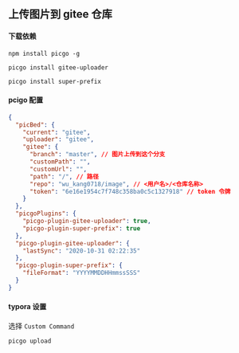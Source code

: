 ## 上传图片到 gitee 仓库

#### 下载依赖

`npm install picgo -g`

`picgo install gitee-uploader`

`picgo install super-prefix`

#### pcigo 配置

```json
{
  "picBed": {
    "current": "gitee",
    "uploader": "gitee",
    "gitee": {
      "branch": "master", // 图片上传到这个分支
      "customPath": "",
      "customUrl": "",
      "path": "/", // 路径
      "repo": "wu_kang0718/image", // <用户名>/<仓库名称>
      "token": "6e16e1954c7f748c358ba0c5c1327918" // token 令牌
    }
  },
  "picgoPlugins": {
    "picgo-plugin-gitee-uploader": true,
    "picgo-plugin-super-prefix": true
  },
  "picgo-plugin-gitee-uploader": {
    "lastSync": "2020-10-31 02:22:35"
  },
  "picgo-plugin-super-prefix": {
    "fileFormat": "YYYYMMDDHHmmssSSS"
  }
}
```

#### typora 设置 

选择 `Custom Command`

`picgo upload` 

 